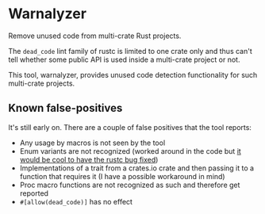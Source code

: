# Warnalyzer

Remove unused code from multi-crate Rust projects.

The `dead_code` lint family of rustc is limited to one crate only and thus can't tell whether some public API is used inside a multi-crate project or not.

This tool, warnalyzer, provides unused code detection functionality for such multi-crate projects.

## Known false-positives

It's still early on. There are a couple of false positives that the tool reports:

* Any usage by macros is not seen by the tool
* Enum variants are not recognized (worked around in the code but [it would be cool to have the rustc bug fixed](https://github.com/rust-lang/rust/issues/61302))
* Implementations of a trait from a crates.io crate and then passing it to a function that requires it (I have a possible workaround in mind)
* Proc macro functions are not recognized as such and therefore get reported
* `#[allow(dead_code)]` has no effect
